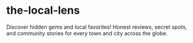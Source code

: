 # the-local-lens
Discover hidden gems and local favorites! Honest reviews, secret spots, and community stories for every town and city across the globe.

